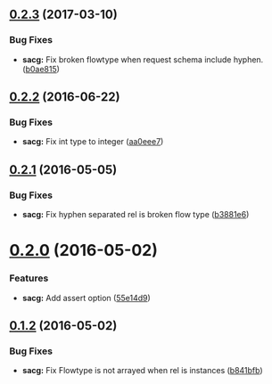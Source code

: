 <a name="0.2.3"></a>
## [0.2.3](https://github.com/moqada/simple-api-client-generator/compare/v0.2.2...v0.2.3) (2017-03-10)


### Bug Fixes

* **sacg:** Fix broken flowtype when request schema include hyphen. ([b0ae815](https://github.com/moqada/simple-api-client-generator/commit/b0ae815))



<a name="0.2.2"></a>
## [0.2.2](https://github.com/moqada/simple-api-client-generator/compare/v0.2.1...v0.2.2) (2016-06-22)


### Bug Fixes

* **sacg:** Fix int type to integer ([aa0eee7](https://github.com/moqada/simple-api-client-generator/commit/aa0eee7))



<a name="0.2.1"></a>
## [0.2.1](https://github.com/moqada/simple-api-client-generator/compare/v0.2.0...v0.2.1) (2016-05-05)


### Bug Fixes

* **sacg:** Fix hyphen separated rel is broken flow type ([b3881e6](https://github.com/moqada/simple-api-client-generator/commit/b3881e6))



<a name="0.2.0"></a>
# [0.2.0](https://github.com/moqada/simple-api-client-generator/compare/v0.1.2...v0.2.0) (2016-05-02)


### Features

* **sacg:** Add assert option ([55e14d9](https://github.com/moqada/simple-api-client-generator/commit/55e14d9))



<a name="0.1.2"></a>
## [0.1.2](https://github.com/moqada/simple-api-client-generator/compare/v0.1.1...v0.1.2) (2016-05-02)


### Bug Fixes

* **sacg:** Fix Flowtype is not arrayed when rel is instances ([b841bfb](https://github.com/moqada/simple-api-client-generator/commit/b841bfb))



